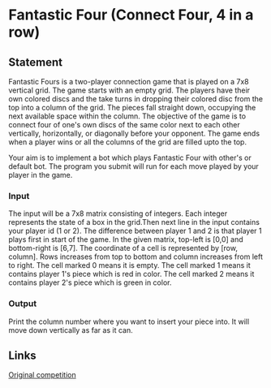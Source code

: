 # Fantastic Four (Connect Four, 4 in a row)

## Statement

Fantastic Fours is a two-player connection game that is played on a 7x8 vertical grid.
The game starts with an empty grid. The players have their own colored discs and the
take turns in dropping their colored disc from the top into a column of the grid.
The pieces fall straight down, occupying the next available space within the column.
The objective of the game is to connect four of one's own discs of the same color next
to each other vertically, horizontally, or diagonally before your opponent.
The game ends when a player wins or all the columns of the grid are filled upto the top.

Your aim is to implement a bot which plays Fantastic Four with other's or default bot.
The program you submit will run for each move played by your player in the game. 

### Input 
The input will be a 7x8 matrix consisting of integers. Each integer represents the state
of a box in the grid.Then next line in the input contains your player id (1 or 2). The
difference between player 1 and 2 is that player 1 plays first in start of the game. 
In the given matrix, top-left is [0,0] and bottom-right is [6,7]. The coordinate of a
cell is represented by [row, column]. Rows increases from top to bottom and column
increases from left to right.
The cell marked 0 means it is empty. The cell marked 1 means it contains player 1's
piece which is red in color. The cell marked 2 means it contains player 2's piece
which is green in color. 

### Output 
Print the column number where you want to insert your piece into. It will move down vertically as far as it can. 

## Links
[Original competition](https://www.hackerearth.com/problem/multiplayer/fantastic-four/description/)

